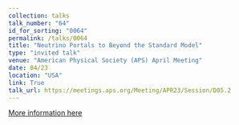 ```yaml
---
collection: talks
talk_number: "64"
id_for_sorting: "0064"
permalink: /talks/0064
title: "Neutrino Portals to Beyond the Standard Model" 
type: "invited talk"
venue: "American Physical Society (APS) April Meeting"
date: 04/23
location: "USA"
link: True 
talk_url: https://meetings.aps.org/Meeting/APR23/Session/D05.2 
---
```


[More information here](https://meetings.aps.org/Meeting/APR23/Session/D05.2)
